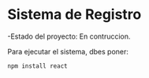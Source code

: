 <h1> Sistema de Registro </h1>

-Estado del proyecto: En contruccion.

Para ejecutar el sistema, dbes poner:

````npm install react````
